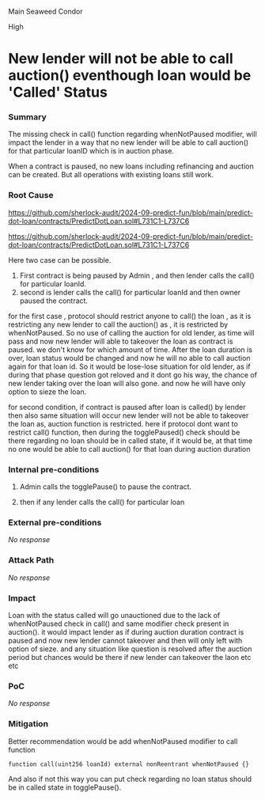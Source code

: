 Main Seaweed Condor

High

# New lender will not be able to call auction() eventhough loan would be 'Called' Status

### Summary

The missing check in call() function regarding whenNotPaused modifier, will impact the lender in a way that no new lender will be able to call auction() for that particular loanID which is in auction phase. 

When a contract is paused, no new loans including refinancing and auction can be created. But all operations with existing loans still work.

### Root Cause

https://github.com/sherlock-audit/2024-09-predict-fun/blob/main/predict-dot-loan/contracts/PredictDotLoan.sol#L731C1-L737C6

https://github.com/sherlock-audit/2024-09-predict-fun/blob/main/predict-dot-loan/contracts/PredictDotLoan.sol#L731C1-L737C6

Here two case can be possible. 
1) First contract is being paused by Admin  , and then lender calls the call() for particular loanId.
2) second is lender calls the call() for particular loanId and then owner paused the contract.

for the first case , protocol should restrict anyone to call() the loan , as it is restricting any new lender to call the auction() as , it is restricted by whenNotPaused. So no use of calling the auction for old lender, as time will pass and now new lender will able to takeover the loan as contract is paused. we don't know for which amount of time. After the loan duration is over, loan status would be changed and now he will no able to call auction again for that loan id. So it would be lose-lose situation for old lender, as if during that phase question got reloved and it dont go his way, the chance of new lender taking over the loan will also gone. and now he will have only option to sieze the loan.

for second condition, if contract is paused after loan is called() by lender then also same situation will occur new lender will not be able to takeover the loan as, auction function is restricted. here if protocol dont want to restrict call() function, then during the togglePaused() check should be there regarding no loan should be in called state, if it would be, at that time no one would be able to call auction() for that loan during auction duration

### Internal pre-conditions

1) Admin calls the togglePause() to pause the contract. 

2) then if any lender calls the call() for particular  loan  

### External pre-conditions

_No response_

### Attack Path

_No response_

### Impact

Loan with the status called will  go unauctioned due to the lack of whenNotPaused check in call() and same modifier check present in auction(). it would impact lender as if during auction duration contract is paused and now new lender cannot takeover and then will only left with option of sieze. and any situation like question is resolved after the auction period but chances would be there if new lender can takeover the laon etc etc 

### PoC

_No response_

### Mitigation

Better recommendation would be add whenNotPaused modifier to call function 

    function call(uint256 loanId) external nonReentrant whenNotPaused {}
    
 And also if not this way you can put check regarding no loan status should be in called state in togglePause().